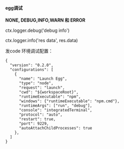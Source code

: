 #### egg调试

**NONE, DEBUG,INFO,WARN 和 ERROR**

ctx.logger.debug('debug info')

ctx.logger.info('res data', res.data)

发code 环境调试配置：

```
{
  "version": "0.2.0",
  "configurations": [
    {
      "name": "Launch Egg",
      "type": "node",
      "request": "launch",
      "cwd": "${workspaceRoot}",
      "runtimeExecutable": "npm",
      "windows": {"runtimeExecutable": "npm.cmd"},
      "runtimeArgs": ["run", "debug"],
      "console": "integratedTerminal",
      "protocol": "auto",
      "restart": true,
      "port": 9229,
      "autoAttachChildProcesses": true
    },
  ]
}
```
